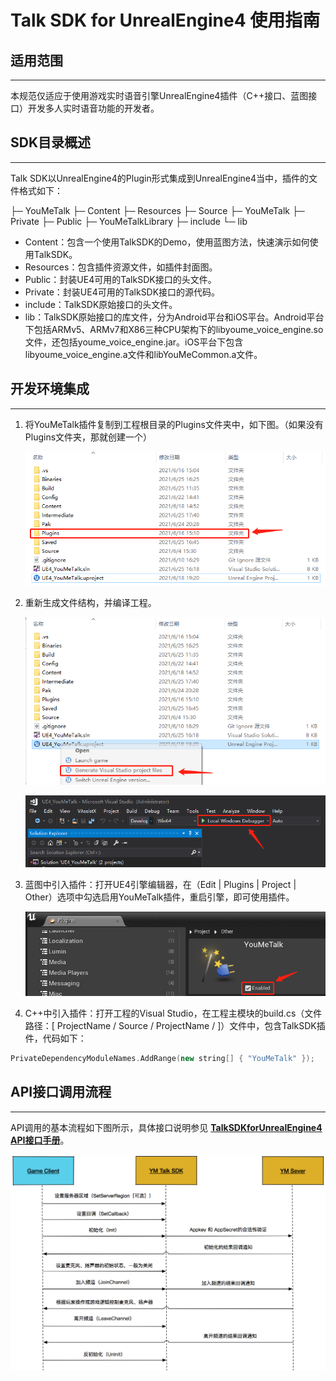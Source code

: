 # Talk SDK for UnrealEngine4 使用指南

## 适用范围

***

本规范仅适应于使用游戏实时语音引擎UnrealEngine4插件（C++接口、蓝图接口）开发多人实时语音功能的开发者。

## SDK目录概述

***

Talk SDK以UnrealEngine4的Plugin形式集成到UnrealEngine4当中，插件的文件格式如下：

├─ YouMeTalk
    ├─ Content
    ├─ Resources
    ├─ Source
    	├─ YouMeTalk
   	     ├─ Private
    		├─ Public
    		├─ YouMeTalkLibrary
    			├─ include
    			└─ lib

- Content：包含一个使用TalkSDK的Demo，使用蓝图方法，快速演示如何使用TalkSDK。
- Resources：包含插件资源文件，如插件封面图。
- Public：封装UE4可用的TalkSDK接口的头文件。
- Private：封装UE4可用的TalkSDK接口的源代码。
- include：TalkSDK原始接口的头文件。
- lib：TalkSDK原始接口的库文件，分为Android平台和iOS平台。Android平台下包括ARMv5、ARMv7和X86三种CPU架构下的libyoume_voice_engine.so文件，还包括youme_voice_engine.jar。iOS平台下包含libyoume_voice_engine.a文件和libYouMeCommon.a文件。

## 开发环境集成

***

1. 将YouMeTalk插件复制到工程根目录的Plugins文件夹中，如下图。（如果没有Plugins文件夹，那就创建一个）

   ![image-20210706105939642](/Images/image_1.png)

2. 重新生成文件结构，并编译工程。

   ![image-20210706110619003](/Images/image_2.png)

   ![image-20210706110737713](/Images/image_3.png)

3. 蓝图中引入插件：打开UE4引擎编辑器，在（Edit | Plugins | Project | Other）选项中勾选启用YouMeTalk插件，重启引擎，即可使用插件。

   ![image-20210706111009744](/Images/image_4.png)

4. C++中引入插件：打开工程的Visual Studio，在工程主模块的build.cs（文件路径：[ ProjectName / Source / ProjectName / ]）文件中，包含TalkSDK插件，代码如下：

```C++
PrivateDependencyModuleNames.AddRange(new string[] { "YouMeTalk" });
```

## API接口调用流程

***

API调用的基本流程如下图所示，具体接口说明参见 <u>**TalkSDKforUnrealEngine4 API接口手册**</u>。

![img](/Images/image_5.png)

